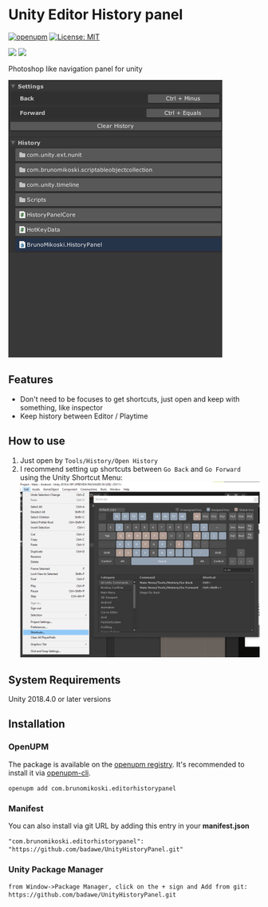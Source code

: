# Unity Editor History panel


[![openupm](https://img.shields.io/npm/v/com.brunomikoski.editorhistorypanel?label=openupm&registry_uri=https://package.openupm.com)](https://openupm.com/packages/com.brunomikoski.editorhistorypanel/) [![License: MIT](https://img.shields.io/badge/License-MIT-brightgreen.svg)](https://github.com/badawe/PresetManager/blob/develop/LICENSE)

![](https://img.shields.io/github/followers/brunomikoski?label=Follow&style=social) ![](https://img.shields.io/twitter/follow/brunomikoski?style=social)


Photoshop like navigation panel for unity

![wizard](/Documentation~/history-panel.gif)



## Features
- Don't need to be focuses to get shortcuts, just open and keep with something, like inspector
- Keep history between Editor / Playtime


## How to use
 1. Just open by `Tools/History/Open History` 
 2. I recommend setting up shortcuts between `Go Back` and `Go Forward` using the Unity Shortcut Menu:
    ![wizard](/Documentation~/shortcuts-settings.png)


## System Requirements
Unity 2018.4.0 or later versions


## Installation

### OpenUPM
The package is available on the [openupm registry](https://openupm.com). It's recommended to install it via [openupm-cli](https://github.com/openupm/openupm-cli).

```
openupm add com.brunomikoski.editorhistorypanel
```

### Manifest
You can also install via git URL by adding this entry in your **manifest.json**
```
"com.brunomikoski.editorhistorypanel": "https://github.com/badawe/UnityHistoryPanel.git"
```

### Unity Package Manager
```
from Window->Package Manager, click on the + sign and Add from git: https://github.com/badawe/UnityHistoryPanel.git
```

